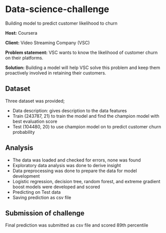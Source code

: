 # Data-science-challenge
Building model to predict customer likelihood to churn

**Host:** Coursera

**Client:** Video Streaming Company (VSC)

**Problem statement:** VSC wants to know the likelihood of customer churn on their platforms.

**Solution:** Building a model will help VSC solve this problem and keep them proactively involved in retaining their customers.

## Dataset
Three dataset was provided; 
- Data description: gives description to the data features
- Train (243787, 21) to train the model and find the champion model with best evaluation score
- Test (104480, 20) to use champion model on to predict customer churn probability

## Analysis
- The data was loaded and checked for errors, none was found
- Exploratory data analysis was done to derive insight
- Data preprocessing was done to prepare the data for model development
- Logistic regression, decision tree, random forest, and extreme gradient boost models were developed and scored
- Predicting on Test data
- Saving prediction as csv file

## Submission of challenge
Final prediction was submitted as csv file and scored 89th percentile
